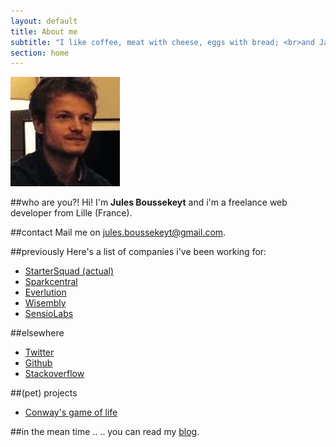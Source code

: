 ```yaml
---
layout: default
title: About me
subtitle: "I like coffee, meat with cheese, eggs with bread; <br>and Javascript"
section: home
---
```


![Jules Boussekeyt](/assets/images/jules-boussekeyt.jpg)

##who are you?!
Hi! I'm __Jules Boussekeyt__ and i'm a freelance web developer from Lille (France).


##contact
Mail me on [jules.boussekeyt@gmail.com](mailto:jules.boussekeyt@gmail.com).

##previously
Here's a list of companies i've been working for:

- [StarterSquad (actual)](http://startersquad.com)
- [Sparkcentral](http://www.sparkcentral.com)
- [Everlution](http://www.everlution.com)
- [Wisembly](http://wisembly.com/fr)
- [SensioLabs](http://sensiolabs.com)

##elsewhere
- [Twitter](https://twitter.com/julesbou)
- [Github](https://github.com/julesbou)
- [Stackoverflow](http://stackoverflow.com/users/505836/jules)

##(pet) projects
- [Conway's game of life](/projects/game-of-life)

##in the mean time ..
.. you can read my [blog](/posts.html).

